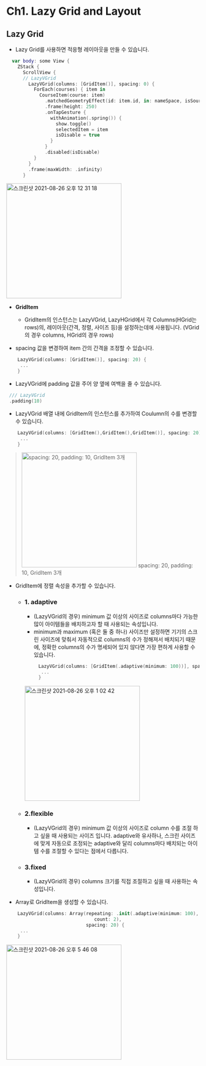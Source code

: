 # Ch1. Lazy Grid and Layout

## Lazy Grid
- Lazy Grid를 사용하면 적응형 레이아웃을 만들 수 있습니다.

```swift
  var body: some View {
    ZStack {
      ScrollView {
      // LazyVGrid
        LazyVGrid(columns: [GridItem()], spacing: 0) {
          ForEach(courses) { item in
            CourseItem(course: item)
              .matchedGeometryEffect(id: item.id, in: nameSpace, isSource: !show)
              .frame(height: 250)
              .onTapGesture {
                withAnimation(.spring()) {
                  show.toggle()
                  selectedItem = item
                  isDisable = true
                }
              }
              .disabled(isDisable)
          }
        }
        .frame(maxWidth: .infinity)
      }
```

<img width="300" alt="스크린샷 2021-08-26 오후 12 31 18" src="https://user-images.githubusercontent.com/59811450/130896090-b1c936fe-1f91-43f8-b23a-e7f71733382e.png">

- **GridItem**
  - GridItem의 인스턴스는 LazyVGrid, LazyHGrid에서 각 Columns(HGrid는 rows)의, 레이아웃(간격, 정렬, 사이즈 등)을 설정하는데에 사용됩니다. (VGrid의 경우 columns, HGrid의 경우 rows)

- spacing 값을 변경하여 item 간의 간격을 조정할 수 있습니다.
 ```swift
     LazyVGrid(columns: [GridItem()], spacing: 20) {
      ...
     }
 ```
- LazyVGrid에 padding 값을 주어 양 옆에 여백을 줄 수 있습니다.
 ```swift
  /// LazyVGrid
  .padding(10)
 ```
- LazyVGrid 배열 내에 GridItem의 인스턴스를 추가하여 Coulumn의 수를 변경할 수 있습니다.
 ```swift
     LazyVGrid(columns: [GridItem(),GridItem(),GridItem()], spacing: 20) {
      ...
     }
 ```
> <img width="300" alt="spacing: 20, padding: 10, GridItem 3개" src="https://user-images.githubusercontent.com/59811450/130897184-d13e8aaf-0034-4d4a-8418-e217df3ce34f.png">
> spacing: 20, padding: 10, GridItem 3개

- GridItem에 정렬 속성을 추가할 수 있습니다.
  - ### 1. adaptive
    -  (LazyVGrid의 경우) minimum 값 이상의 사이즈로 columns마다 가능한 많이 아이템들을 배치하고자 할 때 사용되는 속성입니다.
    -  minimum과 maximum (혹은 둘 중 하나) 사이즈만 설정하면 기기의 스크린 사이즈에 맞춰서 자동적으로 columns의 수가 정해져서 배치되기 때문에, 정확한 columns의 수가 명세되어 있지 않다면 가장 편하게 사용할 수 있습니다.
    ```swift
         LazyVGrid(columns: [GridItem(.adaptive(minimum: 100))], spacing: 20) {
          ...
         }
    ```
      <img width="300" alt="스크린샷 2021-08-26 오후 1 02 42" src="https://user-images.githubusercontent.com/59811450/130898670-772c234c-2a97-45c2-bb22-dd9d8f3c9cee.png">
    
  - ### 2.flexible
    - (LazyVGrid의 경우) minimum 값 이상의 사이즈로 column 수를 조절 하고 싶을 때 사용되는 사이즈 입니다. adaptive와 유사하나, 스크린 사이즈에 맞게 자동으로 조정되는 adaptive와 달리 columns마다 배치되는 아이템 수를 조절할 수 있다는 점에서 다릅니다.

  - ### 3.fixed
    - (LazyVGrid의 경우) columns 크기를 직접 조절하고 싶을 때 사용하는 속성입니다.

- Array로 GridItem을 생성할 수 있습니다. 
 ```swift
     LazyVGrid(columns: Array(repeating: .init(.adaptive(minimum: 100), spacing: 16),
                                 count: 2), 
                              spacing: 20) {
      ...
     }
 ```
 <img width="300" alt="스크린샷 2021-08-26 오후 5 46 08" src="https://user-images.githubusercontent.com/59811450/130931925-d09b9717-81d3-47f3-8c22-190b65c6e20a.png">
 
 
    
   

